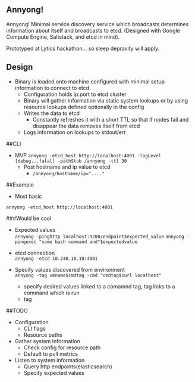 Annyong!
-------

Annyong!  Minimal service discovery service which broadcasts determines information about itself and broadcasts to etcd.
(Designed with Google Compute Engine, Saltstack, and etcd in mind).

Prototyped at Lytics hackathon... so sleep depravity will apply.

Design
------
* Binary is loaded onto machine configured with minimal setup information to connect to etcd.
  * Configuration holds ip:port to etcd cluster
  * Binary will gather information via static system lookups or by using resource lookups defined optionally in the config
  * Writes the data to etcd
    * Constantly refreshes it with a short TTL so that if nodes fail and disappear the data removes itself from etcd
  * Logs information on lookups to stdout/err


##CLI
* MVP
`annyong -etcd_host http://localhost:4001 -logLevel [debug...fatal] -pathStub /annyong -ttl 30`
  * Post hostname and ip value to etcd
    * `/annyong/hostname/ip="...."`

##Example
* Most basic  
```
annyong -etcd_host http://localhost:4001
```

###Would be cool
* Expected values  
`annyong -pinghttp localhost:9200/endpoint$expected_value`
`annyong -pingexec "some bash command and"$expectedvalue`

* etcd connection  
`annyong -etcd 10.240.10.10:4001`

* Specify values discovered from environment  
`annyong -tag vmname$cmdtag -cmd "cmdtag$curl localhost"`
  * specify desired values linked to a comamnd tag, tag links to a command which is run
  * tag

##TODO
* Configuration
  * CLI flags
  * Resource paths 
* Gather system information
  * Check config for resource path
  * Default to pull metrics
* Listen to system information
  * Query http endpoints(elasticsearch)
  * Specify expected values

